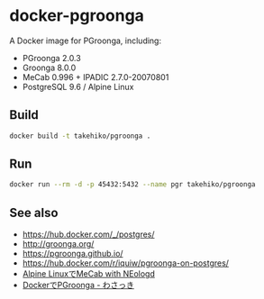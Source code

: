 # docker-pgroonga

A Docker image for PGroonga, including:

- PGroonga 2.0.3
- Groonga 8.0.0
- MeCab 0.996 + IPADIC 2.7.0-20070801
- PostgreSQL 9.6 / Alpine Linux

## Build

```sh
docker build -t takehiko/pgroonga .
```

## Run

```sh
docker run --rm -d -p 45432:5432 --name pgr takehiko/pgroonga
```

## See also

- https://hub.docker.com/_/postgres/
- http://groonga.org/
- https://pgroonga.github.io/
- https://hub.docker.com/r/iquiw/pgroonga-on-postgres/
- [Alpine LinuxでMeCab with NEologd](https://qiita.com/nownabe/items/4171776aec1f05de9f28)
- [DockerでPGroonga - わさっき](http://d.hatena.ne.jp/takehikom/20180130/1517314577)
